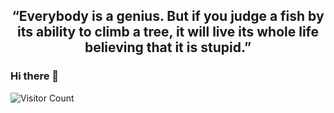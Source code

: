 <div align="center">
  <h2>
    “Everybody is a genius. But if you judge a fish by its ability to climb a tree, 
    it will live its whole life believing that it is stupid.”
  </h2>
</div>  

### Hi there 👋  
![Visitor Count](https://profile-counter.glitch.me/ColstonBod-oy/count.svg)


